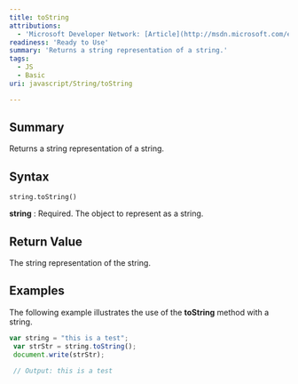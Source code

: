 ```yaml
---
title: toString
attributions:
  - 'Microsoft Developer Network: [Article](http://msdn.microsoft.com/en-us/library/ie/jj155282(v=vs.94).aspx)'
readiness: 'Ready to Use'
summary: 'Returns a string representation of a string.'
tags:
  - JS
  - Basic
uri: javascript/String/toString

---
```

## Summary

Returns a string representation of a string.

## Syntax

    string.toString()

**string**
:   Required. The object to represent as a string.

## Return Value

The string representation of the string.

## Examples

The following example illustrates the use of the **toString** method with a string.

``` js
var string = "this is a test";
 var strStr = string.toString();
 document.write(strStr);

 // Output: this is a test
```

